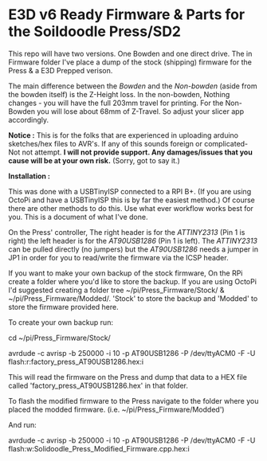 # E3D v6 Ready Firmware & Parts for the Soildoodle Press/SD2

This repo will have two versions. One Bowden and one direct drive. The in Firmware folder I've place a dump of the stock (shipping) firmware for the Press & a E3D Prepped verison. 

The main difference between the *Bowden* and the *Non-bowden* (aside from the bowden itself) is the Z-Height loss.
In the non-bowden, Nothing changes - you will have the full 203mm travel for printing. For the Non-Bowden you will lose about 68mm of Z-Travel. So adjust your slicer app accordingly.

<b>Notice :</b> This is for the folks that are experienced in uploading arduino sketches/hex files to AVR's. If any of this sounds foreign or complicated- Not not attempt. <b>I will not provide support. Any damages/issues that you cause will be at your own risk.</b> (Sorry, got to say it.)

<b>Installation :</b>

This was done with a USBTinyISP connected to a RPI B+. (If you are using OctoPi and have a USBTinyISP this is by far the easiest method.) Of course there are other methods to do this. Use what ever workflow works best for you. This is a document of what I've done.

On the Press' controller, The right header is for the *ATTINY2313* (Pin 1 is right) the left header is for the *AT90USB1286* (Pin 1 is left). The *ATTINY2313* can be pulled directly (no jumpers) but the *AT90USB1286* needs a jumper in JP1 in order for you to read/write the firmware via the ICSP header.

If you want to make your own backup of the stock firmware, On the RPi create a folder where you'd like to store the backup. If you are using OctoPi I'd suggested creating a folder tree ~/pi/Press_Firmware/Stock/ & ~/pi/Press_Firmware/Modded/. 'Stock' to store the backup and 'Modded' to store the firmware provided here. 

To create your own backup run:

cd ~/pi/Press_Firmware/Stock/

avrdude -c avrisp -b 250000 -i 10 -p AT90USB1286 -P /dev/ttyACM0 -F -U flash:r:factory_press_AT90USB1286.hex:i

This will read the firmware on the Press and dump that data to a HEX file called 'factory_press_AT90USB1286.hex' in that folder.

To flash the modified firmware to the Press navigate to the folder where you placed the modded firmware. (i.e. ~/pi/Press_Firmware/Modded')

And run: 

avrdude -c avrisp -b 250000 -i 10 -p AT90USB1286 -P /dev/ttyACM0 -F -U flash:w:Solidoodle_Press_Modified_Firmware.cpp.hex:i
